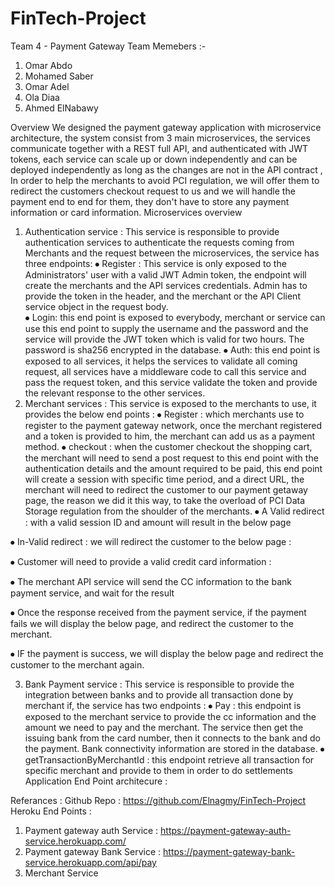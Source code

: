 # FinTech-Project
Team 4 - Payment Gateway
Team Memebers :-
1.	Omar Abdo
2.	Mohamed Saber
3.	Omar Adel
4.	Ola Diaa
5.	Ahmed ElNabawy 

Overview
We designed the payment gateway application with microservice architecture, the system consist from 3 main microservices, the services communicate together with a REST full API, and  authenticated with JWT tokens, each service can scale up or down independently and can be deployed independently as long as the changes are not in the API contract , In order to help the merchants to avoid PCI regulation, we will offer them to redirect the customers checkout request to us and we will handle the payment end to end for them, they don't have to store any payment information or card information.
Microservices overview 
1. Authentication service : 
This service is responsible to provide authentication services to authenticate the requests coming from Merchants  and the request between the microservices, the service has three endpoints: 
⦁	Register : This service is only exposed to the Administrators' user with a valid JWT Admin token, the endpoint will create the merchants and the API services credentials. Admin has to provide the token in the header, and the merchant or the API Client service object in the request body.  
⦁	Login: this end point is exposed to everybody, merchant or service can use this end point to supply the username and the password and the service will provide the JWT token which is valid for two hours. The password is sha256 encrypted in the database. 
⦁	Auth: this end point is exposed to all services, it helps the services to validate all coming request, all services have a middleware code to call this service and pass the request token, and this service validate the token and provide the relevant response to the other services. 
2. Merchant services : 
This service is exposed to the merchants to use, it provides the below end points : 
⦁	Register : which merchants use to register to the payment gateway network, once the merchant registered and a token is provided to him, the merchant can add us as a payment method. 
⦁	checkout : when the customer checkout the shopping cart, the merchant will need to send a post request to this end point with the authentication details and the amount required to be paid, this end point will create a session with specific time period, and a direct URL, the merchant will need to redirect the customer to our payment getaway page, the reason we did it this way, to take the overload of PCI Data Storage regulation from the shoulder of the merchants. 
⦁	A Valid redirect : with a valid session ID and amount will result in the below page
 
⦁	In-Valid redirect : we will redirect the customer to the below page : 
  
⦁	Customer will need to provide a valid credit card information	:
 
⦁	The merchant API service will send the CC information to the bank payment service, and wait for the result 
 
⦁	Once the response received from the payment service, if the payment fails we will display the below page, and redirect the customer to the merchant. 
 
⦁	IF the payment is success, we will display the below page and redirect the customer to the merchant again. 
 

3. Bank Payment service : 
This service is responsible to provide the integration between banks and to provide all transaction done by  merchant if,  the service has two endpoints :
⦁	Pay : this endpoint is exposed to the merchant service to provide the cc information and the amount we need to pay and the merchant. The service then get the issuing bank from the card number, then it connects to the bank and do the payment. Bank connectivity information are stored in the database.
⦁	 getTransactionByMerchantId : this endpoint retrieve all transaction for specific merchant and provide to them in order to do settlements
Application End Point architecure : 
 
Referances : 
Github Repo : https://github.com/Elnagmy/FinTech-Project
Heroku End Points : 
1. Payment gateway auth Service :
https://payment-gateway-auth-service.herokuapp.com/
2. Payment gateway Bank Service :
https://payment-gateway-bank-service.herokuapp.com/api/pay
3. Merchant Service
 
